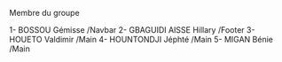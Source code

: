 Membre du groupe 

1- BOSSOU Gémisse               /Navbar
2- GBAGUIDI AISSE Hillary       /Footer
3- HOUETO Valdimir              /Main
4- HOUNTONDJI Jéphté            /Main
5- MIGAN Bénie                  /Main





